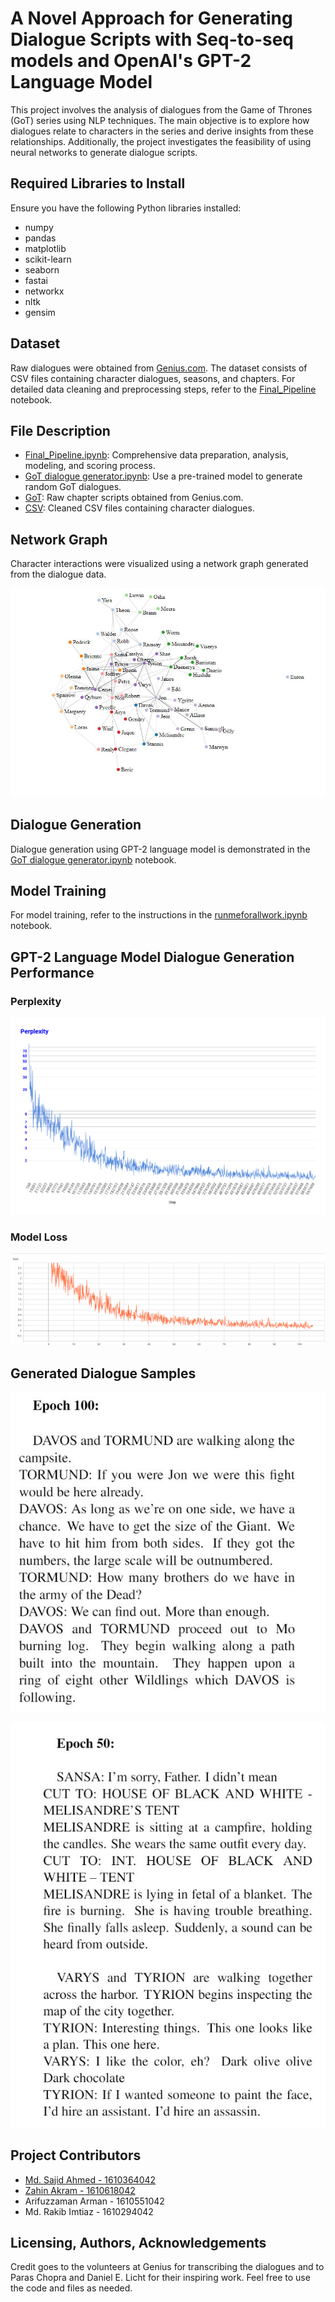# A Novel Approach for Generating Dialogue Scripts with Seq-to-seq models and OpenAI's GPT-2 Language Model

This project involves the analysis of dialogues from the Game of Thrones (GoT) series using NLP techniques. The main objective is to explore how dialogues relate to characters in the series and derive insights from these relationships. Additionally, the project investigates the feasibility of using neural networks to generate dialogue scripts.

## Required Libraries to Install

Ensure you have the following Python libraries installed:

- numpy
- pandas
- matplotlib
- scikit-learn
- seaborn
- fastai
- networkx
- nltk
- gensim

## Dataset

Raw dialogues were obtained from [Genius.com](https://genius.com/artists/Game-of-thrones). The dataset consists of CSV files containing character dialogues, seasons, and chapters. For detailed data cleaning and preprocessing steps, refer to the [Final_Pipeline](Game-of-thrones-analysis/Final_Pipeline.ipynb) notebook.

## File Description

- [Final_Pipeline.ipynb](Game-of-thrones-analysis/Final_Pipeline.ipynb): Comprehensive data preparation, analysis, modeling, and scoring process.
- [GoT dialogue generator.ipynb](Game-of-thrones-analysis/GoT%20dialogue%20generator.ipynb): Use a pre-trained model to generate random GoT dialogues.
- [GoT](Game-of-thrones-analysis/GoT): Raw chapter scripts obtained from Genius.com.
- [CSV](Game-of-thrones-analysis/CSV): Cleaned CSV files containing character dialogues.

## Network Graph

Character interactions were visualized using a network graph generated from the dialogue data.

![Network Graph](doc/graph.JPG)

## Dialogue Generation

Dialogue generation using GPT-2 language model is demonstrated in the [GoT dialogue generator.ipynb](Game-of-thrones-analysis/GoT%20dialogue%20generator.ipynb) notebook.

## Model Training

For model training, refer to the instructions in the [runmeforallwork.ipynb](runmeforallwork.ipynb) notebook.

## GPT-2 Language Model Dialogue Generation Performance

### Perplexity

![Perplexity](doc/LaTexSourceFiles/images/GPTPerp.png)

### Model Loss

![Model Loss](doc/LaTexSourceFiles/images/GPTLoss.PNG)

## Generated Dialogue Samples

![Dialogue Sample 1](doc/speechsample100.JPG)

![Dialogue Sample 2](doc/speechsample50.JPG)

## Project Contributors

- [Md. Sajid Ahmed - 1610364042](https://github.com/sajidahmed12)
- [Zahin Akram - 1610618042](https://github.com/ZahinAkram)
- Arifuzzaman Arman - 1610551042
- Md. Rakib Imtiaz - 1610294042

## Licensing, Authors, Acknowledgements

Credit goes to the volunteers at Genius for transcribing the dialogues and to Paras Chopra and Daniel E. Licht for their inspiring work. Feel free to use the code and files as needed.
